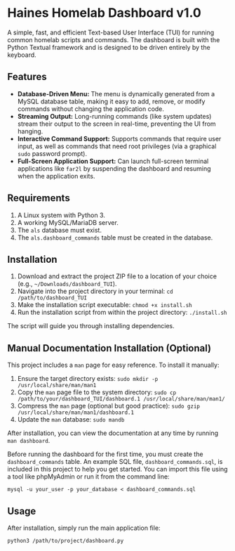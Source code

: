 # Haines Homelab Dashboard v1.0

A simple, fast, and efficient Text-based User Interface (TUI) for running common homelab scripts and commands. The dashboard is built with the Python Textual framework and is designed to be driven entirely by the keyboard.

## Features

-   **Database-Driven Menu:** The menu is dynamically generated from a MySQL database table, making it easy to add, remove, or modify commands without changing the application code.
-   **Streaming Output:** Long-running commands (like system updates) stream their output to the screen in real-time, preventing the UI from hanging.
-   **Interactive Command Support:** Supports commands that require user input, as well as commands that need root privileges (via a graphical `sudo` password prompt).
-   **Full-Screen Application Support:** Can launch full-screen terminal applications like `far2l` by suspending the dashboard and resuming when the application exits.

## Requirements

1.  A Linux system with Python 3.
2.  A working MySQL/MariaDB server.
3.  The `als` database must exist.
4.  The `als.dashboard_commands` table must be created in the database.

## Installation

1.  Download and extract the project ZIP file to a location of your choice (e.g., `~/Downloads/dashboard_TUI`).
2.  Navigate into the project directory in your terminal:
    `cd /path/to/dashboard_TUI`
3.  Make the installation script executable:
    `chmod +x install.sh`
4.  Run the installation script from within the project directory:
    `./install.sh`

The script will guide you through installing dependencies.

## Manual Documentation Installation (Optional)

This project includes a `man` page for easy reference. To install it manually:

1.  Ensure the target directory exists:
    `sudo mkdir -p /usr/local/share/man/man1`
2.  Copy the `man` page file to the system directory:
    `sudo cp /path/to/your/dashboard_TUI/dashboard.1 /usr/local/share/man/man1/`
3.  Compress the `man` page (optional but good practice):
    `sudo gzip /usr/local/share/man/man1/dashboard.1`
4.  Update the `man` database:
    `sudo mandb`

After installation, you can view the documentation at any time by running `man dashboard`.

Before running the dashboard for the first time, you must create the `dashboard_commands` table. An example SQL file, `dashboard_commands.sql`, is included in this project to help you get started. You can import this file using a tool like phpMyAdmin or run it from the command line:

`mysql -u your_user -p your_database < dashboard_commands.sql`

## Usage

After installation, simply run the main application file:
```bash
python3 /path/to/project/dashboard.py
```
